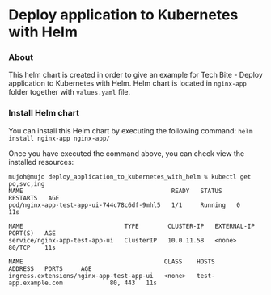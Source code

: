 # Deploy application to Kubernetes with Helm

### About

This helm chart is created in order to give an example for Tech Bite - Deploy application to Kubernetes with Helm. Helm chart is located in `nginx-app` folder together with `values.yaml` file. 

### Install Helm chart

You can install this Helm chart by executing the following command:
`helm install nginx-app nginx-app/`

Once you have executed the command above, you can check view the installed resources:
```
mujoh@mujo deploy_application_to_kubernetes_with_helm % kubectl get po,svc,ing
NAME                                         READY   STATUS    RESTARTS   AGE
pod/nginx-app-test-app-ui-744c78c6df-9mhl5   1/1     Running   0          11s

NAME                            TYPE        CLUSTER-IP   EXTERNAL-IP   PORT(S)   AGE
service/nginx-app-test-app-ui   ClusterIP   10.0.11.58   <none>        80/TCP    11s

NAME                                       CLASS    HOSTS                           ADDRESS   PORTS     AGE
ingress.extensions/nginx-app-test-app-ui   <none>   test-app.example.com             80, 443   11s
```